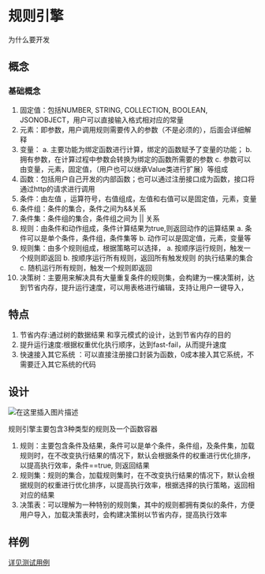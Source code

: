 # 规则引擎
为什么要开发
## 概念
### 基础概念
 1. 固定值：包括NUMBER, STRING, COLLECTION,
    BOOLEAN, JSONOBJECT，用户可以直接输入格式相对应的常量
 2. 元素：即参数，用户调用规则需要传入的参数（不是必须的），后面会详细解释
 3. 变量：
 	a. 主要功能为绑定函数进行计算，绑定的函数赋予了变量的功能；
 	b. 拥有参数，在计算过程中参数会转换为绑定的函数所需要的参数
 	c. 参数可以由变量，元素，固定值，（用户也可以继承Value类进行扩展）等组成
 4.  函数：包括用户自己开发的内部函数；也可以通过注册接口成为函数，接口将通过http的请求进行调用
 5. 条件：由左值 ，运算符号，右值组成，左值和右值可以是固定值，元素，变量
 6. 条件组：条件的集合，条件之间为&&关系
 7. 条件集：条件组的集合，条件组之间为 || 关系
 8. 规则：由条件和动作组成，条件计算结果为true,则返回动作的运算结果
 	 a. 条件可以是单个条件，条件组，条件集等
 	 b. 动作可以是固定值，元素，变量等
 9. 规则集：由多个规则组成，根据策略可以选择，
 	a. 按顺序运行规则，触发一个规则即返回
 	b. 按顺序运行所有规则，返回所有触发规则 的执行结果的集合
 	c. 随机运行所有规则，触发一个规则即返回
 10.  决策树：主要用来解决具有大量重复条件的规则集，会构建为一棵决策树，达到节省内存，提升运行速度，可以用表格进行编辑，支持让用户一键导入， 
 

## 特点

 1. 节省内存:通过树的数据结果 和享元模式的设计，达到节省内存的目的
 2. 提升运行速度:根据权重优化执行顺序，达到fast-fail，从而提升速度
 3. 快速接入其它系统 ：可以直接注册接口封装为函数，0成本接入其它系统，不需要迁入其它系统的代码 

## 设计
![在这里插入图片描述](https://raw.githubusercontent.com/zjb-it/rule-engine/master/screenshot/structure.jpg)

规则引擎主要包含3种类型的规则及一个函数容器

 1. 规则：主要包含条件及结果，条件可以是单个条件，条件组，及条件集，加载规则时，在不改变执行结果的情况下，默认会根据条件的权重进行优化排序，以提高执行效率，条件==true, 则返回结果
 2. 规则集：规则的集合，加载规则集时，在不改变执行结果的情况下，默认会根据规则的权重进行优化排序，以提高执行效率，根据选择的执行策略，返回相对应的结果
 3. 决策表：可以理解为一种特别的规则集，其中的规则都拥有类似的条件，方便用户导入，加载决策表时，会构建决策树以节省内存，提高执行效率
 
 

## 样例
[详见测试用例](https://github.com/zjb-it/rule-engine/tree/master/src/test/java/com/zjb/ruleengine)
 
